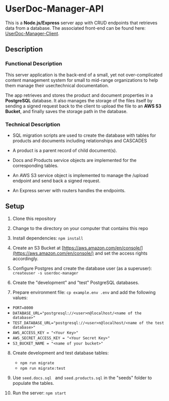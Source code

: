 # UserDoc-Manager-API
This is a **Node.js/Express** server app with CRUD endpoints that retrieves data from a database. The associated front-end can be found here: [UserDoc-Manager-Client](https://github.com/vansky17/UserDoc-Manager-Client.git).

## Description



### Functional Description
This server application is the back-end of a small, yet not over-complicated content management system for small to mid-range organizations to help them manage their user/technical documentation. 

The app retrieves and stores the product and document properties in a **PostgreSQL** database. It also manages the storage of the files itself by sending a signed request back to the client to upload the file to an **AWS S3 Bucket**, and finally saves the storage path in the database.

### Technical Description
- SQL migration scripts are used to create the database with tables for products and documents including relationships and CASCADES
 
- A product is a parent record of child document(s).

- Docs and Products service objects are implemented for the corresponding tables.

- An AWS S3 service object is implemented to manage the /upload endpoint and send back a signed request.

- An Express server with routers handles the endpoints.


## Setup


1. Clone this repository

2. Change to the directory on your computer that contains this repo

3. Install dependencies: `npm install`
 
4. Create an S3 Bucket at [https://aws.amazon.com/en/console/](https://aws.amazon.com/en/console/) and set the access rights accordingly.
   
5. Configure Postgres and create the database user (as a superuser): `createuser -s userdoc-manager` 

6. Create the "development" and "test" PostgreSQL databases.

7. Prepare environment file: `cp example.env .env` and add the following values:
  - `PORT=8000`
  - `DATABASE_URL="postgresql://<user>n@localhost/<name of the database>"`
  - `TEST_DATABASE_URL="postgresql://<user>n@localhost/<name of the test database>"`
  -  `AWS_ACCESS_KEY = "<Your Key>"`
  - `AWS_SECRET_ACCESS_KEY = "<Your Secret Key>"`
  - `S3_BUCKET_NAME = "<name of your bucket>"`

8. Create development and test database tables:
   - `npm run migrate`
   - `npm run migrate:test`

9. Use `seed.docs.sql ` and `seed.products.sql` in the "seeds" folder to populate the tables. 
   
10. Run the server: `npm start`


